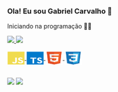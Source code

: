 ### Ola! Eu sou Gabriel Carvalho 👋

Iniciando na programação 🧑‍💻 
<div>
  <a href="https://github.com/GabrielPCarvalho">
  <img height="160em" src="https://github-readme-stats.vercel.app/api?username=gabrielpcarvalho&show_icons=true&theme=dark&include_all_commits=true&count_private=true"/>
  <img height="160em" src="https://github-readme-stats.vercel.app/api/top-langs/?username=gabrielpcarvalho&layout=compact&langs_count=7&theme=dark"/>
</div>
<div style="display: inline_block"><br>
  <img align="center" alt="GPC-Js" height="30" width="40" src="https://raw.githubusercontent.com/devicons/devicon/master/icons/javascript/javascript-plain.svg">
  <img align="center" alt="GPC-Ts" height="30" width="40" src="https://raw.githubusercontent.com/devicons/devicon/master/icons/typescript/typescript-plain.svg">
  <img align="center" alt="GPC-HTML" height="30" width="40" src="https://raw.githubusercontent.com/devicons/devicon/master/icons/html5/html5-original.svg">
  <img align="center" alt="GPC-CSS" height="30" width="40" src="https://raw.githubusercontent.com/devicons/devicon/master/icons/css3/css3-original.svg">
</div> 
  
  ##
 
<div> 
  <a href="https://www.instagram.com/gabriel_carvalho97" target="_blank"><img src="https://img.shields.io/badge/-Instagram-%23E4405F?style=for-the-badge&logo=instagram&logoColor=white" target="_blank"></a>
  <a href="https://www.linkedin.com/in/gcarvalho97/" target="_blank"><img src="https://img.shields.io/badge/-LinkedIn-%230077B5?style=for-the-badge&logo=linkedin&logoColor=white" target="_blank"></a> 
</div>
  
 
